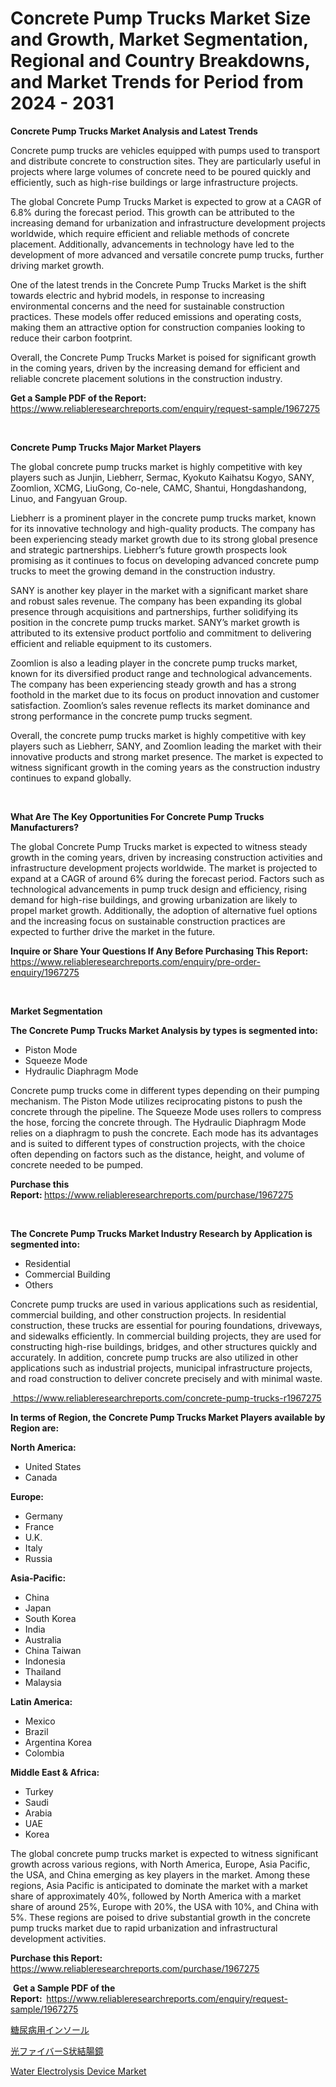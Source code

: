 <p><h1>Concrete Pump Trucks Market Size and Growth, Market Segmentation, Regional and Country Breakdowns, and Market Trends for Period from 2024 -  2031</h1></p><p><strong>Concrete Pump Trucks Market Analysis and Latest Trends</strong></p>
<p><p>Concrete pump trucks are vehicles equipped with pumps used to transport and distribute concrete to construction sites. They are particularly useful in projects where large volumes of concrete need to be poured quickly and efficiently, such as high-rise buildings or large infrastructure projects.</p><p>The global Concrete Pump Trucks Market is expected to grow at a CAGR of 6.8% during the forecast period. This growth can be attributed to the increasing demand for urbanization and infrastructure development projects worldwide, which require efficient and reliable methods of concrete placement. Additionally, advancements in technology have led to the development of more advanced and versatile concrete pump trucks, further driving market growth.</p><p>One of the latest trends in the Concrete Pump Trucks Market is the shift towards electric and hybrid models, in response to increasing environmental concerns and the need for sustainable construction practices. These models offer reduced emissions and operating costs, making them an attractive option for construction companies looking to reduce their carbon footprint.</p><p>Overall, the Concrete Pump Trucks Market is poised for significant growth in the coming years, driven by the increasing demand for efficient and reliable concrete placement solutions in the construction industry.</p></p>
<p><strong>Get a Sample PDF of the Report:&nbsp;</strong> <a href="https://www.reliableresearchreports.com/enquiry/request-sample/1967275">https://www.reliableresearchreports.com/enquiry/request-sample/1967275</a></p>
<p>&nbsp;</p>
<p><strong>Concrete Pump Trucks Major Market Players</strong></p>
<p><p>The global concrete pump trucks market is highly competitive with key players such as Junjin, Liebherr, Sermac, Kyokuto Kaihatsu Kogyo, SANY, Zoomlion, XCMG, LiuGong, Co-nele, CAMC, Shantui, Hongdashandong, Linuo, and Fangyuan Group.</p><p>Liebherr is a prominent player in the concrete pump trucks market, known for its innovative technology and high-quality products. The company has been experiencing steady market growth due to its strong global presence and strategic partnerships. Liebherr’s future growth prospects look promising as it continues to focus on developing advanced concrete pump trucks to meet the growing demand in the construction industry.</p><p>SANY is another key player in the market with a significant market share and robust sales revenue. The company has been expanding its global presence through acquisitions and partnerships, further solidifying its position in the concrete pump trucks market. SANY’s market growth is attributed to its extensive product portfolio and commitment to delivering efficient and reliable equipment to its customers.</p><p>Zoomlion is also a leading player in the concrete pump trucks market, known for its diversified product range and technological advancements. The company has been experiencing steady growth and has a strong foothold in the market due to its focus on product innovation and customer satisfaction. Zoomlion’s sales revenue reflects its market dominance and strong performance in the concrete pump trucks segment.</p><p>Overall, the concrete pump trucks market is highly competitive with key players such as Liebherr, SANY, and Zoomlion leading the market with their innovative products and strong market presence. The market is expected to witness significant growth in the coming years as the construction industry continues to expand globally.</p></p>
<p>&nbsp;</p>
<p><strong>What Are The Key Opportunities For Concrete Pump Trucks Manufacturers?</strong></p>
<p><p>The global Concrete Pump Trucks market is expected to witness steady growth in the coming years, driven by increasing construction activities and infrastructure development projects worldwide. The market is projected to expand at a CAGR of around 6% during the forecast period. Factors such as technological advancements in pump truck design and efficiency, rising demand for high-rise buildings, and growing urbanization are likely to propel market growth. Additionally, the adoption of alternative fuel options and the increasing focus on sustainable construction practices are expected to further drive the market in the future.</p></p>
<p><strong>Inquire or Share Your Questions If Any Before Purchasing This Report:</strong> <a href="https://www.reliableresearchreports.com/enquiry/pre-order-enquiry/1967275">https://www.reliableresearchreports.com/enquiry/pre-order-enquiry/1967275</a></p>
<p>&nbsp;</p>
<p><strong>Market Segmentation</strong></p>
<p><strong>The Concrete Pump Trucks Market Analysis by types is segmented into:</strong></p>
<p><ul><li>Piston Mode</li><li>Squeeze Mode</li><li>Hydraulic Diaphragm Mode</li></ul></p>
<p><p>Concrete pump trucks come in different types depending on their pumping mechanism. The Piston Mode utilizes reciprocating pistons to push the concrete through the pipeline. The Squeeze Mode uses rollers to compress the hose, forcing the concrete through. The Hydraulic Diaphragm Mode relies on a diaphragm to push the concrete. Each mode has its advantages and is suited to different types of construction projects, with the choice often depending on factors such as the distance, height, and volume of concrete needed to be pumped.</p></p>
<p><strong>Purchase this Report:&nbsp;</strong><a href="https://www.reliableresearchreports.com/purchase/1967275">https://www.reliableresearchreports.com/purchase/1967275</a></p>
<p>&nbsp;</p>
<p><strong>The Concrete Pump Trucks Market Industry Research by Application is segmented into:</strong></p>
<p><ul><li>Residential</li><li>Commercial Building</li><li>Others</li></ul></p>
<p><p>Concrete pump trucks are used in various applications such as residential, commercial building, and other construction projects. In residential construction, these trucks are essential for pouring foundations, driveways, and sidewalks efficiently. In commercial building projects, they are used for constructing high-rise buildings, bridges, and other structures quickly and accurately. In addition, concrete pump trucks are also utilized in other applications such as industrial projects, municipal infrastructure projects, and road construction to deliver concrete precisely and with minimal waste.</p></p>
<p><a href="https://www.reliableresearchreports.com/concrete-pump-trucks-r1967275">&nbsp;https://www.reliableresearchreports.com/concrete-pump-trucks-r1967275</a></p>
<p><strong>In terms of Region, the Concrete Pump Trucks Market Players available by Region are:</strong></p>
<p>
    <p> <strong> North America: </strong>
        <ul>
            <li>United States</li>
            <li>Canada</li>
        </ul>
        </p> 
    <p> <strong> Europe: </strong>
        <ul>
            <li>Germany</li>
            <li>France</li>
            <li>U.K.</li>
            <li>Italy</li>
            <li>Russia</li>
        </ul>
        </p> 
    <p> <strong> Asia-Pacific: </strong>
        <ul>
            <li>China</li>
            <li>Japan</li>
            <li>South Korea</li>
            <li>India</li>
            <li>Australia</li>
            <li>China Taiwan</li>
            <li>Indonesia</li>
            <li>Thailand</li>
            <li>Malaysia</li>
        </ul>
        </p> 
    <p> <strong> Latin America: </strong>
        <ul>
            <li>Mexico</li>
            <li>Brazil</li>
            <li>Argentina Korea</li>
            <li>Colombia</li>
        </ul>
        </p> 
    <p> <strong> Middle East & Africa: </strong>
        <ul>
            <li>Turkey</li>
            <li>Saudi</li>
            <li>Arabia</li>
            <li>UAE</li>
            <li>Korea</li>
        </ul>
    </p>
    </p>
<p><p>The global concrete pump trucks market is expected to witness significant growth across various regions, with North America, Europe, Asia Pacific, the USA, and China emerging as key players in the market. Among these regions, Asia Pacific is anticipated to dominate the market with a market share of approximately 40%, followed by North America with a market share of around 25%, Europe with 20%, the USA with 10%, and China with 5%. These regions are poised to drive substantial growth in the concrete pump trucks market due to rapid urbanization and infrastructural development activities.</p></p>
<p><strong>Purchase this Report: </strong><a href="https://www.reliableresearchreports.com/purchase/1967275">https://www.reliableresearchreports.com/purchase/1967275</a></p>
<p>&nbsp;<strong>Get a Sample PDF of the Report:&nbsp;&nbsp;</strong><a href="https://www.reliableresearchreports.com/enquiry/request-sample/1967275">https://www.reliableresearchreports.com/enquiry/request-sample/1967275</a></p>
<p><strong></strong></p>
<p><p><a href="https://github.com/MosesSpinka1914/Market-Research-Report-List-1/blob/main/998862037676.md">糖尿病用インソール</a></p><p><a href="https://github.com/RudyBoyer2017/Market-Research-Report-List-1/blob/main/448754137677.md">光ファイバーS状結腸鏡</a></p><p><a href="https://github.com/Paul14Anderson63/Market-Research-Report-List-3/blob/main/water-electrolysis-device-market.md">Water Electrolysis Device Market</a></p></p>